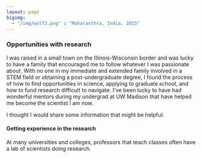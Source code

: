 ```yaml
---
layout: page
bigimg:
  - "/img/wolf3.png" : "Maharasthra, India. 2015"
---
```


### Opportunities with research

I was raised in a small town on the Illinois-Wisconsin border and was lucky to have a family that encouraged me to follow whatever I was passionate about. With no one in my immediate and extended family involved in a STEM field or obtaining a post-undergraduate degree, I found the process of how to find opportunities in science, applying to graduate school, and how to fund research difficult to navigate. I've been lucky to have had wonderful mentors during my undergrad at UW Madison that have helped me become the scientist I am now.   

I thought I would share some information that might be helpful: 

#### Getting experience in the research

At many universities and colleges, professors that teach classes often have a lab of scientists doing research.  









